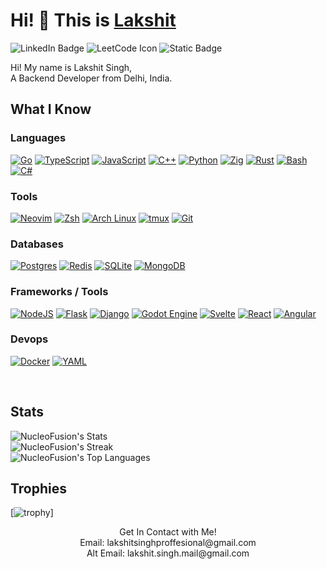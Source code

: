 # Hi! 👋 This is <a href='https://lakshitsingh.vercel.app'>Lakshit</a>

<a href="https://www.linkedin.com/in/lakshit-singh-41583a287/" style="text-decoration: none">
  <img src="https://img.shields.io/badge/LinkedIn-blue?style=for-the-badge&logo=linkedin&logoColor=white" alt="LinkedIn Badge"/>
</a>
<a href='https://leetcode.com/u/NucleoFusion/' style="text-decoration: none"> 
  <img src='https://img.shields.io/badge/LeetCode-000000?style=for-the-badge&logo=LeetCode&logoColor=' alt='LeetCode Icon'/>
</a>
<a href='https://github.com/NucleoFusion' style="text-decoration: none"> 
  <img alt="Static Badge" src="https://img.shields.io/badge/GitHub-black?style=for-the-badge&logo=GitHub&logoColor=white">
</a>
<br />

Hi! My name is Lakshit Singh,<br /> A Backend Developer from Delhi, India.

## What I Know

### Languages

[![Go](https://img.shields.io/badge/Go-%2300ADD8.svg?&logo=go&logoColor=white)](#)
[![TypeScript](https://img.shields.io/badge/TypeScript-3178C6?logo=typescript&logoColor=fff)](#)
[![JavaScript](https://img.shields.io/badge/JavaScript-F7DF1E?logo=javascript&logoColor=000)](#)
[![C++](https://img.shields.io/badge/C++-%2300599C.svg?logo=c%2B%2B&logoColor=white)](#)
[![Python](https://img.shields.io/badge/Python-3776AB?logo=python&logoColor=fff)](#)
[![Zig](https://img.shields.io/badge/Zig-F7A41D?logo=zig&logoColor=fff)](#)
[![Rust](https://img.shields.io/badge/Rust-%23000000.svg?e&logo=rust&logoColor=white)](#)
[![Bash](https://img.shields.io/badge/Bash-4EAA25?logo=gnubash&logoColor=fff)](#)
[![C#](https://custom-icon-badges.demolab.com/badge/C%23-%23239120.svg?logo=cshrp&logoColor=white)](#)

### Tools

[![Neovim](https://img.shields.io/badge/Neovim-57A143?logo=neovim&logoColor=fff)](#)
[![Zsh](https://img.shields.io/badge/Zsh-F15A24?logo=zsh&logoColor=fff)](#)
[![Arch Linux](https://img.shields.io/badge/Arch%20Linux-1793D1?logo=arch-linux&logoColor=fff)](#)
[![tmux](https://img.shields.io/badge/tmux-1BB91F?logo=tmux&logoColor=fff)](#)
[![Git](https://img.shields.io/badge/Git-F05032?logo=git&logoColor=fff)](#)

### Databases

[![Postgres](https://img.shields.io/badge/Postgres-%23316192.svg?logo=postgresql&logoColor=white)](#)
[![Redis](https://img.shields.io/badge/Redis-%23DD0031.svg?logo=redis&logoColor=white)](#)
[![SQLite](https://img.shields.io/badge/SQLite-%2307405e.svg?logo=sqlite&logoColor=white)](#)
[![MongoDB](https://img.shields.io/badge/MongoDB-%234ea94b.svg?logo=mongodb&logoColor=white)](#)

### Frameworks / Tools

[![NodeJS](https://img.shields.io/badge/Node.js-6DA55F?logo=node.js&logoColor=white)](#)
[![Flask](https://img.shields.io/badge/Flask-000?logo=flask&logoColor=fff)](#)
[![Django](https://img.shields.io/badge/Django-%23092E20.svg?logo=django&logoColor=white)](#)
[![Godot Engine](https://img.shields.io/badge/Godot-%23FFFFFF.svg?logo=godot-engine)](#)
[![Svelte](https://img.shields.io/badge/Svelte-%23f1413d.svg?logo=svelte&logoColor=white)](#)
[![React](https://img.shields.io/badge/React-%2320232a.svg?logo=react&logoColor=%2361DAFB)](#)
[![Angular](https://img.shields.io/badge/Angular-%23DD0031.svg?logo=angular&logoColor=white)](#)

### Devops

[![Docker](https://img.shields.io/badge/Docker-2496ED?logo=docker&logoColor=fff)](#)
[![YAML](https://img.shields.io/badge/YAML-CB171E?logo=yaml&logoColor=fff)](#)

<br />

## Stats

![NucleoFusion's Stats](https://github-readme-stats.vercel.app/api?username=NucleoFusion&show_icons=true&bg_color=0d0d0d&title_color=ffffff&text_color=ffffff&icon_color=fffffff8&border_color=27272a)
<br />
![NucleoFusion's Streak](https://github-readme-streak-stats.herokuapp.com/?user=NucleoFusion&theme=dark&background=0d0d0d&ring=fffffff8&currStreakLabel=ffffff&fire=ffffff)
<br />
![NucleoFusion's Top Languages](https://github-readme-stats.vercel.app/api/top-langs/?username=NucleoFusion&exclude_repo=dotflyes&bg_color=0d0d0d&title_color=ffffff&text_color=ffffff&icon_color=fffffff8&border_color=27272a)

## Trophies

[![trophy](https://github-profile-trophy.vercel.app/?username=NucleoFusion&theme=onedark)]

<div>
  <p align="center">
    Get In Contact with Me!
    <br />
    Email: lakshitsinghproffesional@gmail.com
    <br />
    Alt Email: lakshit.singh.mail@gmail.com 
  </p>
</div>
  <!--
  <li>
    <a href='https://github.com/NucleoFusion/OnRemote'>Lapis oAuth</a>
    <p>
      lorem ipsum dolor sit amet
    </p>
  </li>
</ul>
  -->
<!--
**NucleoFusion/NucleoFusion** is a ✨ _special_ ✨ repository because its `README.md` (this file) appears on your GitHub profile.

Here are some ideas to get you started:

- 🔭 I’m currently working on ...
- 🌱 I’m currently learning ...
- 👯 I’m looking to collaborate on ...
- 🤔 I’m looking for help with ...
- 💬 Ask me about ...
- 📫 How to reach me: ...
- 😄 Pronouns: ...
- ⚡ Fun fact: ...
-->
